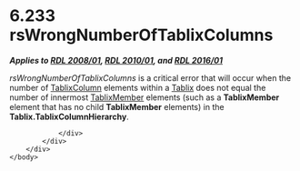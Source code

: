 <html dir="LTR" xmlns:mshelp="http://msdn.microsoft.com/mshelp" xmlns:ddue="http://ddue.schemas.microsoft.com/authoring/2003/5" xmlns:xlink="http://www.w3.org/1999/xlink" xmlns:tool="http://www.microsoft.com/tooltip">
    <head>
        <meta http-equiv="Content-Type" content="text/html; CHARSET=utf-8"></meta>
        <meta name="save" content="history"></meta>
        <title>6.233 rsWrongNumberOfTablixColumns</title>
        <xml>
            <mshelp:toctitle title="6.233 rsWrongNumberOfTablixColumns"></mshelp:toctitle>
            <mshelp:rltitle title="[MS-RDL]: rsWrongNumberOfTablixColumns"></mshelp:rltitle>
            <mshelp:keyword index="A" term="6e6f2885-7a40-422d-a007-6e0157795094"></mshelp:keyword>
            <mshelp:attr name="DCSext.ContentType" value="open specification"></mshelp:attr>
            <mshelp:attr name="AssetID" value="6e6f2885-7a40-422d-a007-6e0157795094"></mshelp:attr>
            <mshelp:attr name="TopicType" value="kbRef"></mshelp:attr>
            <mshelp:attr name="DCSext.Title" value="[MS-RDL]: rsWrongNumberOfTablixColumns" />
        </xml>
    </head>
    <body>
        <div id="header">
            <h1 class="heading">6.233 rsWrongNumberOfTablixColumns</h1>
        </div>
        <div id="mainSection">
            <div id="mainBody">
                <div id="allHistory" class="saveHistory"></div>
                <div id="sectionSection0" class="section" name="collapseableSection">
                    

<p><b><i>Applies to </i></b><a href="1e855f94-4617-47e4-b89e-0856c6cb420f.md"><b><i>RDL 2008/01</i></b></a><b><i>,
</i></b><a href="3428e690-a348-4ec7-8a6a-8efb42d2cdee.md"><b><i>RDL 2010/01</i></b></a><b><i>,
and </i></b><a href="52ce3983-2bfc-4e72-9359-42aaf5fe4509.md"><b><i>RDL 2016/01</i></b></a></p>

<p><i>rsWrongNumberOfTablixColumns</i> is a critical error that
will occur when the number of <a href="ad9b435a-62bb-442d-abd3-bf53ec575b63.md">TablixColumn</a> elements
within a <a href="e42fb86e-799a-4202-8845-ac38831efccb.md">Tablix</a> does
not equal the number of innermost <a href="1d8a9691-b173-4e24-9ea9-1f486bc824fd.md">TablixMember</a> elements
(such as a <b>TablixMember</b> element that has no child <b>TablixMember</b>
elements) in the <b>Tablix.TablixColumnHierarchy</b>.</p>


                </div>
            </div>
        </div>
    </body>
</html>